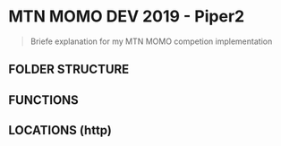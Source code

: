 # MTN MOMO DEV 2019 - Piper2

> Briefe explanation for my MTN MOMO competion implementation

## FOLDER STRUCTURE


## FUNCTIONS


## LOCATIONS (http)